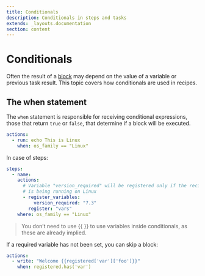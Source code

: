 ```yaml
---
title: Conditionals
description: Conditionals in steps and tasks
extends: _layouts.documentation
section: content
---
```


# Conditionals

Often the result of a [block](recipes/#blocks) may depend on the value of a variable or
previous task result. This topic covers how conditionals are used in recipes.

## The when statement

The `when` statement is responsible for receiving conditional expressions, those that return `true` or
`false`, that determine if a block will be executed.

```yaml
actions:
  - run: echo This is Linux
    when: os_family == "Linux"
```

In case of steps:

```yaml
steps:
  - name: 
    actions:
      # Variable "version_required" will be registered only if the recipe
      # is being running on Linux
      - register_variables:
          version_required: "7.3"
        register: "vars"
    where: os_family == "Linux"
```
> You don’t need to use {{ }} to use variables inside conditionals, as these are already implied.

If a required variable has not been set, you can skip a block:

```yaml
actions:
  - write: "Welcome {{registered['var']['foo']}}"
    when: registered.has('var')
```
